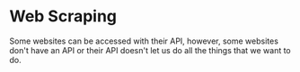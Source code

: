 
# Web Scraping

Some websites can be accessed with their API, however, some websites don't have an API or their API doesn't let us do all the things that we want to do. 
